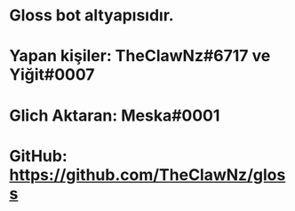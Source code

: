 # Gloss bot altyapısıdır.

# Yapan kişiler: TheClawNz#6717 ve Yiğit#0007

# Glich Aktaran: Meska#0001

# GitHub: https://github.com/TheClawNz/gloss
